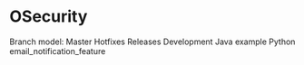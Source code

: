 # OSecurity
Branch model:
Master
  Hotfixes
  Releases
  Development
    Java
      example
    Python
      email_notification_feature
      
